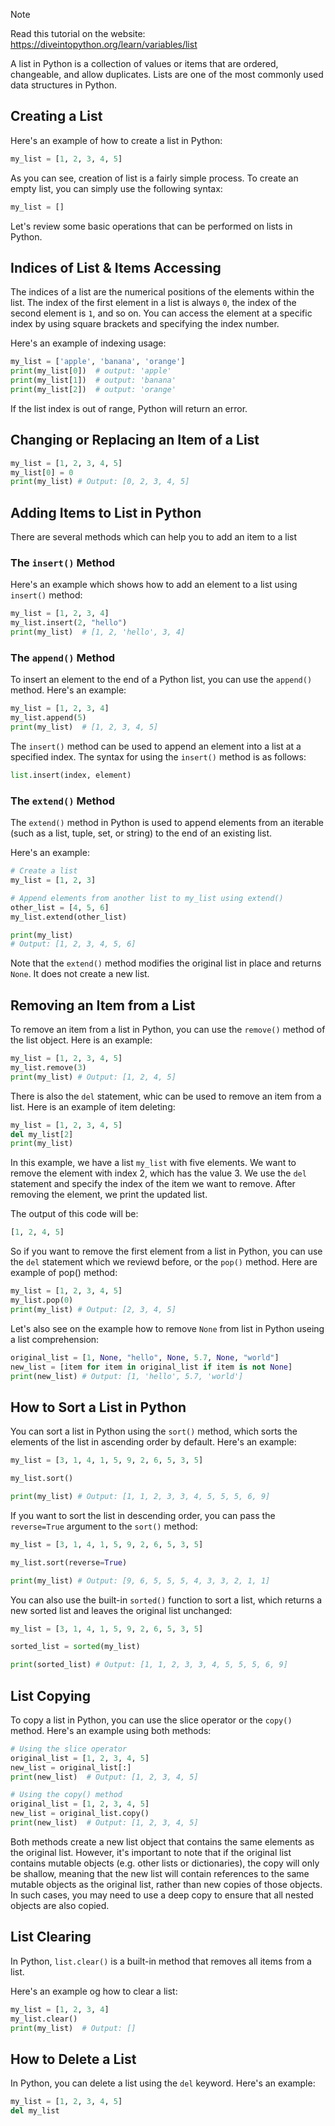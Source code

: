 > [!NOTE]
> Read this tutorial on the website: https://diveintopython.org/learn/variables/list

A list in Python is a collection of values or items that are ordered, changeable, and allow duplicates. Lists are one of the most commonly used data structures in Python.

## Creating a List

Here's an example of how to create a list in Python:

```python
my_list = [1, 2, 3, 4, 5]
```

As you can see, creation of list is a fairly simple process. To create an empty list, you can simply use the following syntax:

```python
my_list = []
```

Let's review some basic operations that can be performed on lists in Python.

## Indices of List & Items Accessing

The indices of a list are the numerical positions of the elements within the list. The index of the first element in a list is always `0`, the index of the second element is `1`, and so on. You can access the element at a specific index by using square brackets and specifying the index number.

Here's an example of indexing usage:

```python
my_list = ['apple', 'banana', 'orange']
print(my_list[0])  # output: 'apple'
print(my_list[1])  # output: 'banana'
print(my_list[2])  # output: 'orange'
```

If the list index is out of range, Python will return an error.

## Changing or Replacing an Item of a List

```python
my_list = [1, 2, 3, 4, 5]
my_list[0] = 0
print(my_list) # Output: [0, 2, 3, 4, 5]
```

## Adding Items to List in Python

There are several methods which can help you to add an item to a list

### The `insert()` Method

Here's an example which shows how to add an element to a list using `insert()` method:

```python
my_list = [1, 2, 3, 4]
my_list.insert(2, "hello")
print(my_list)  # [1, 2, 'hello', 3, 4]
```

### The `append()` Method

To insert an element to the end of a Python list, you can use the `append()` method. Here's an example:

```python
my_list = [1, 2, 3, 4]
my_list.append(5)
print(my_list)  # [1, 2, 3, 4, 5]
```

The `insert()` method can be used to append an element into a list at a specified index. The syntax for using the `insert()` method is as follows:

```python
list.insert(index, element)
```

### The `extend()` Method

The `extend()` method in Python is used to append elements from an iterable (such as a list, tuple, set, or string) to the end of an existing list.

Here's an example:

```python
# Create a list
my_list = [1, 2, 3]

# Append elements from another list to my_list using extend()
other_list = [4, 5, 6]
my_list.extend(other_list)

print(my_list)
# Output: [1, 2, 3, 4, 5, 6]
```

Note that the `extend()` method modifies the original list in place and returns `None`. It does not create a new list.

## Removing an Item from a List

To remove an item from a list in Python, you can use the `remove()` method of the list object. Here is an example:

```python
my_list = [1, 2, 3, 4, 5]
my_list.remove(3)
print(my_list) # Output: [1, 2, 4, 5]
```

There is also the `del` statement, whic can be used to remove an item from a list. Here is an example of item deleting:

```python
my_list = [1, 2, 3, 4, 5]
del my_list[2]
print(my_list)
```

In this example, we have a list `my_list` with five elements. We want to remove the element with index 2, which has the value 3. We use the `del` statement and specify the index of the item we want to remove. After removing the element, we print the updated list.

The output of this code will be:

```python
[1, 2, 4, 5]
```

So if you want to remove the first element from a list in Python, you can use the `del` statement which we reviewd before, or the `pop()` method. Here are example of pop() method:

```python
my_list = [1, 2, 3, 4, 5]
my_list.pop(0)
print(my_list) # Output: [2, 3, 4, 5]
```
Let's also see on the example how to remove `None` from list in Python useing a list comprehension:

```python
original_list = [1, None, "hello", None, 5.7, None, "world"]
new_list = [item for item in original_list if item is not None]
print(new_list) # Output: [1, 'hello', 5.7, 'world']
```

## How to Sort a List in Python

You can sort a list in Python using the `sort()` method, which sorts the elements of the list in ascending order by default. Here's an example:

```python
my_list = [3, 1, 4, 1, 5, 9, 2, 6, 5, 3, 5]

my_list.sort()

print(my_list) # Output: [1, 1, 2, 3, 3, 4, 5, 5, 5, 6, 9]
```

If you want to sort the list in descending order, you can pass the `reverse=True` argument to the `sort()` method:

```python
my_list = [3, 1, 4, 1, 5, 9, 2, 6, 5, 3, 5]

my_list.sort(reverse=True)

print(my_list) # Output: [9, 6, 5, 5, 5, 4, 3, 3, 2, 1, 1]
```

You can also use the built-in `sorted()` function to sort a list, which returns a new sorted list and leaves the original list unchanged:

```python
my_list = [3, 1, 4, 1, 5, 9, 2, 6, 5, 3, 5]

sorted_list = sorted(my_list)

print(sorted_list) # Output: [1, 1, 2, 3, 3, 4, 5, 5, 5, 6, 9]
```

## List Copying

To copy a list in Python, you can use the slice operator or the `copy()` method. Here's an example using both methods:

```python
# Using the slice operator
original_list = [1, 2, 3, 4, 5]
new_list = original_list[:]
print(new_list)  # Output: [1, 2, 3, 4, 5]

# Using the copy() method
original_list = [1, 2, 3, 4, 5]
new_list = original_list.copy()
print(new_list)  # Output: [1, 2, 3, 4, 5]
```

Both methods create a new list object that contains the same elements as the original list. However, it's important to note that if the original list contains mutable objects (e.g. other lists or dictionaries), the copy will only be shallow, meaning that the new list will contain references to the same mutable objects as the original list, rather than new copies of those objects. In such cases, you may need to use a deep copy to ensure that all nested objects are also copied.

## List Clearing

In Python, `list.clear()` is a built-in method that removes all items from a list.

Here's an example og how to clear a list:

```python
my_list = [1, 2, 3, 4]
my_list.clear()
print(my_list)  # Output: []
```

## How to Delete a List

In Python, you can delete a list using the `del` keyword. Here's an example:

```python
my_list = [1, 2, 3, 4, 5]
del my_list
```
